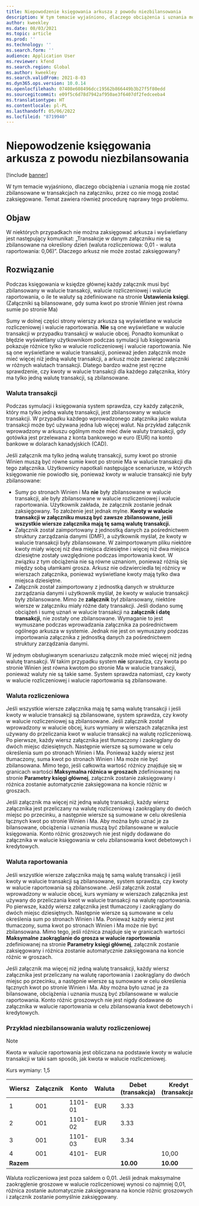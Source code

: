 ```yaml
---
title: Niepowodzenie księgowania arkusza z powodu niezbilansowania
description: W tym temacie wyjaśniono, dlaczego obciążenia i uznania mogą nie zostać zbilansowane w transakcjach na załączniku, przez co nie mogą zostać zaksięgowane. Temat zawiera również procedurę naprawy tego problemu.
author: kweekley
ms.date: 08/03/2021
ms.topic: article
ms.prod: ''
ms.technology: ''
ms.search.form: ''
audience: Application User
ms.reviewer: kfend
ms.search.region: Global
ms.author: kweekley
ms.search.validFrom: 2021-8-03
ms.dyn365.ops.version: 10.0.14
ms.openlocfilehash: 07408e608496dcc19562b866449b3b27f5f80edd
ms.sourcegitcommit: e09f5c6d78d7942af950ae3f6407df2fedceeba4
ms.translationtype: HT
ms.contentlocale: pl-PL
ms.lasthandoff: 05/06/2022
ms.locfileid: "8719940"
---
```

# <a name="journal-posting-failure-because-of-imbalance"></a>Niepowodzenie księgowania arkusza z powodu niezbilansowania

[!include [banner](../includes/banner.md)]

W tym temacie wyjaśniono, dlaczego obciążenia i uznania mogą nie zostać zbilansowane w transakcjach na załączniku, przez co nie mogą zostać zaksięgowane. Temat zawiera również procedurę naprawy tego problemu.

## <a name="symptom"></a>Objaw

W niektórych przypadkach nie można zaksięgować arkusza i wyświetlany jest następujący komunikat: „Transakcje w danym załączniku nie są zbilansowane na określony dzień (waluta rozliczeniowa: 0,01 - waluta raportowania: 0,06)”. Dlaczego arkusz nie może zostać zaksięgowany?

## <a name="resolution"></a>Rozwiązanie

Podczas księgowania w księdze głównej każdy załącznik musi być zbilansowany w walucie transakcji, walucie rozliczeniowej i walucie raportowania, o ile te waluty są zdefiniowane na stronie **Ustawienia księgi**. (Załączniki są bilansowane, gdy suma kwot po stronie Winien jest równa sumie po stronie Ma)

Sumy w dolnej części strony wierszy arkusza są wyświetlane w walucie rozliczeniowej i walucie raportowania. **Nie** są one wyświetlane w walucie transakcji w przypadku transakcji w walucie obcej. Ponadto komunikat o błędzie wyświetlany użytkownikom podczas symulacji lub księgowania pokazuje różnice tylko w walucie rozliczeniowej i walucie raportowania. Nie są one wyświetlane w walucie transakcji, ponieważ jeden załącznik może mieć więcej niż jedną walutę transakcji, a arkusz może zawierać załączniki w różnych walutach transakcji. Dlatego bardzo ważne jest ręczne sprawdzenie, czy kwoty w walucie transakcji dla każdego załącznika, który ma tylko jedną walutę transakcji, są zbilansowane.

### <a name="transaction-currency"></a>Waluta transakcji

Podczas symulacji i księgowania system sprawdza, czy każdy załącznik, który ma tylko jedną walutę transakcji, jest zbilansowany w walucie transakcji. W przypadku każdego wprowadzonego załącznika jako waluta transakcji może być używana jedna lub więcej walut. Na przykład załącznik wprowadzony w arkuszu ogólnym może mieć dwie waluty transakcji, gdy gotówka jest przelewana z konta bankowego w euro (EUR) na konto bankowe w dolarach kanadyjskich (CAD).

Jeśli załącznik ma tylko jedną walutę transakcji, sumy kwot po stronie Winien muszą być równe sumie kwot po stronie Ma w walucie transakcji dla tego załącznika. Użytkownicy napotkali następujące scenariusze, w których księgowanie nie powiodło się, ponieważ kwoty w walucie transakcji nie były zbilansowane:

- Sumy po stronach Winien i Ma **nie** były zbilansowane w walucie transakcji, ale były zbilansowane w walucie rozliczeniowej i walucie raportowania. Użytkownik zakłada, że załącznik zostanie jednak zaksięgowany. To założenie jest jednak mylne. **Kwoty w walucie transakcji w załączniku muszą być zawsze zbilansowane, jeśli wszystkie wiersze załącznika mają tę samą walutę transakcji.**
- Załącznik został zaimportowany z jednostką danych za pośrednictwem struktury zarządzania danymi (DMF), a użytkownik myślał, że kwoty w walucie transakcji były zbilansowane. W zaimportowanym pliku niektóre kwoty miały więcej niż dwa miejsca dziesiętne i więcej niż dwa miejsca dziesiętne zostały uwzględnione podczas importowania kwot. W związku z tym obciążenia nie są równe uznaniom, ponieważ różnią się między sobą ułamkami grosza. Arkusz nie odzwierciedla tej różnicy w wierszach załącznika, ponieważ wyświetlane kwoty mają tylko dwa miejsca dziesiętne.
- Załącznik został zaimportowany z jednostką danych w strukturze zarządzania danymi i użytkownik myślał, że kwoty w walucie transakcji były zbilansowane. Mimo że **załącznik** był zbilansowany, niektóre wiersze w załączniku miały różne daty transakcji. Jeśli dodano sumę obciążeń i sumę uznań w walucie transakcji na **załącznik i datę transakcji**, nie zostały one zbilansowane. Wymaganie to jest wymuszane podczas wprowadzania załącznika za pośrednictwem ogólnego arkusza w systemie. Jednak nie jest on wymuszany podczas importowania załącznika z jednostką danych za pośrednictwem struktury zarządzania danymi.

W jednym obsługiwanym scenariuszu załącznik może mieć więcej niż jedną walutę transakcji. W takim przypadku system **nie** sprawdza, czy kwota po stronie Winien jest równa kwotom po stronie Ma w walucie transakcji, ponieważ waluty nie są takie same. System sprawdza natomiast, czy kwoty w walucie rozliczeniowej i walucie raportowania są zbilansowane.

### <a name="accounting-currency"></a>Waluta rozliczeniowa

Jeśli wszystkie wiersze załącznika mają tę samą walutę transakcji i jeśli kwoty w walucie transakcji są zbilansowane, system sprawdza, czy kwoty w walucie rozliczeniowej są zbilansowane. Jeśli załącznik został wprowadzony w walucie obcej, kurs wymiany w wierszach załącznika jest używany do przeliczania kwot w walucie transakcji na walutę rozliczeniową. Po pierwsze, każdy wiersz załącznika jest tłumaczony i zaokrąglany do dwóch miejsc dziesiętnych. Następnie wiersze są sumowane w celu określenia sum po stronach Winien i Ma. Ponieważ każdy wiersz jest tłumaczony, suma kwot po stronach Winien i Ma może nie być zbilansowana. Mimo tego, jeśli całkowita wartość różnicy znajduje się w granicach wartości **Maksymalna różnica w groszach** zdefiniowanej na stronie **Parametry księgi głównej**, załącznik zostanie zaksięgowany i różnica zostanie automatycznie zaksięgowana na koncie różnic w groszach.

Jeśli załącznik ma więcej niż jedną walutę transakcji, każdy wiersz załącznika jest przeliczany na walutę rozliczeniową i zaokrąglany do dwóch miejsc po przecinku, a następnie wiersze są sumowane w celu określenia łącznych kwot po stronie Winien i Ma. Aby można było uznać je za bilansowane, obciążenia i uznania muszą być zbilansowane w walucie księgowania.  Konto różnic groszowych nie jest nigdy dodawane do załącznika w walucie księgowania w celu zbilansowania kwot debetowych i kredytowych. 

### <a name="reporting-currency"></a>Waluta raportowania

Jeśli wszystkie wiersze załącznika mają tę samą walutę transakcji i jeśli kwoty w walucie transakcji są zbilansowane, system sprawdza, czy kwoty w walucie raportowania są zbilansowane. Jeśli załącznik został wprowadzony w walucie obcej, kurs wymiany w wierszach załącznika jest używany do przeliczania kwot w walucie transakcji na walutę raportowania. Po pierwsze, każdy wiersz załącznika jest tłumaczony i zaokrąglany do dwóch miejsc dziesiętnych. Następnie wiersze są sumowane w celu określenia sum po stronach Winien i Ma. Ponieważ każdy wiersz jest tłumaczony, suma kwot po stronach Winien i Ma może nie być zbilansowana. Mimo tego, jeśli różnica znajduje się w granicach wartości **Maksymalne zaokrąglanie do grosza w walucie raportowania** zdefiniowanej na stronie **Parametry księgi głównej**, załącznik zostanie zaksięgowany i różnica zostanie automatycznie zaksięgowana na koncie różnic w groszach.

Jeśli załącznik ma więcej niż jedną walutę transakcji, każdy wiersz załącznika jest przeliczany na walutę raportowania i zaokrąglany do dwóch miejsc po przecinku, a następnie wiersze są sumowane w celu określenia łącznych kwot po stronie Winien i Ma. Aby można było uznać je za bilansowane, obciążenia i uznania muszą być zbilansowane w walucie raportowania.  Konto różnic groszowych nie jest nigdy dodawane do załącznika w walucie raportowania w celu zbilansowania kwot debetowych i kredytowych.

### <a name="example-for-an-accounting-currency-imbalance"></a>Przykład niezbilansowania waluty rozliczeniowej

> [!NOTE]
> Kwota w walucie raportowania jest obliczana na podstawie kwoty w walucie transakcji w taki sam sposób, jak kwota w walucie rozliczeniowej.

Kurs wymiany: 1,5

| Wiersz | Załącznik | Konto | Waluta | Debet (transakcja) | Kredyt (transakcja) | Debet (księgowanie) | Kredyt (księgowanie) |
|---|---|---|---|---|---|---|---|
| 1 | 001 | 1101-01 | EUR | 3.33 | | 5,00 (4,995) | |
| 2 | 001 | 1101-02 | EUR | 3.33 | | 5,00 (4,995) | |
| 3 | 001 | 1101-03 | EUR | 3.34 | | 5.01 | |
| 4 | 001 | 4101- | EUR | | 10,00 | | 15.00 |
| **Razem** | | | | **10.00** | **10.00** | **15.01** | **15.00** |

Waluta rozliczeniowa jest poza saldem o 0,01. Jeśli jednak maksymalne zaokrąglenie groszowe w walucie rozliczeniowej wynosi co najmniej 0,01, różnica zostanie automatycznie zaksięgowana na koncie różnic groszowych i załącznik zostanie pomyślnie zaksięgowany.
